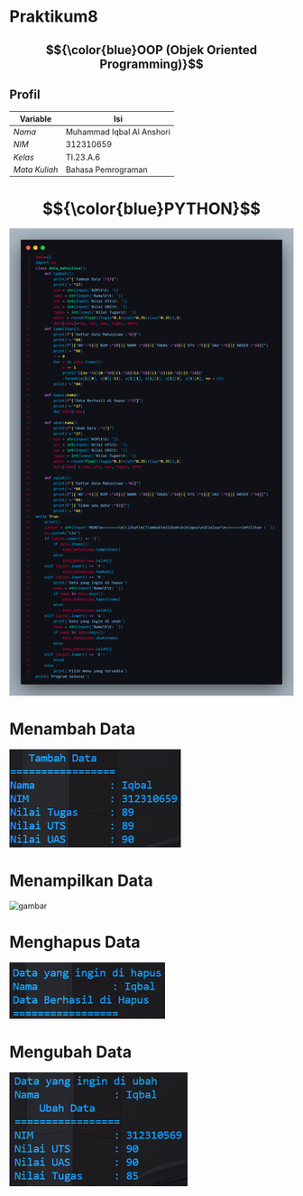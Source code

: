 # Praktikum8
## $${\color{blue}OOP (Objek Oriented Programming)}$$

## Profil
| Variable | Isi |
| -------- | --- |
| *Nama* | Muhammad Iqbal Al Anshori  |
| *NIM* |  312310659 |
| *Kelas* | TI.23.A.6 |
| *Mata Kuliah* | Bahasa Pemrograman |

# $${\color{blue}PYTHON}$$

![gambar](Screenshot/ss1.png)

# Menambah Data
![gambar](Screenshot/TambahData.png)

# Menampilkan Data
![gambar](Screenshot/TampilData.png)

# Menghapus Data
![gambar](Screenshot/HapusData.png)

# Mengubah Data
![gambar](Screenshot/UbahData.png)
